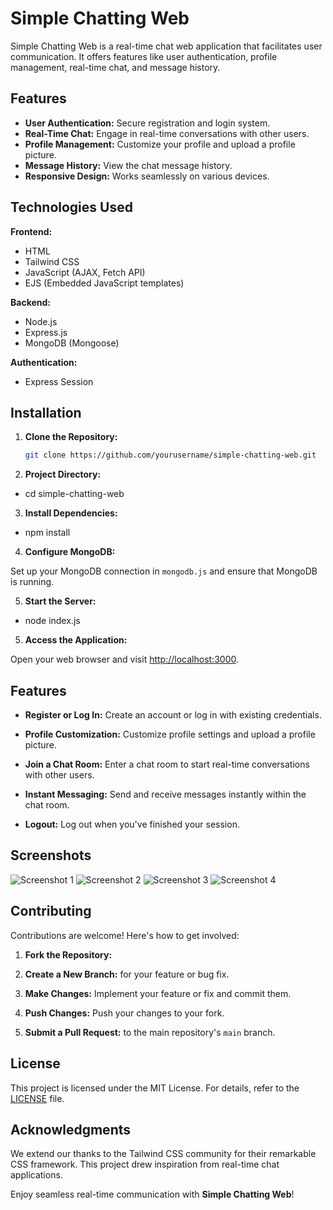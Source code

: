 # Simple Chatting Web

Simple Chatting Web is a real-time chat web application that facilitates user communication. It offers features like user authentication, profile management, real-time chat, and message history.

## Features

- **User Authentication:** Secure registration and login system.
- **Real-Time Chat:** Engage in real-time conversations with other users.
- **Profile Management:** Customize your profile and upload a profile picture.
- **Message History:** View the chat message history.
- **Responsive Design:** Works seamlessly on various devices.

## Technologies Used

**Frontend:**

- HTML
- Tailwind CSS
- JavaScript (AJAX, Fetch API)
- EJS (Embedded JavaScript templates)

**Backend:**

- Node.js
- Express.js
- MongoDB (Mongoose)

**Authentication:**

- Express Session

## Installation

1. **Clone the Repository:**

   ```sh
   git clone https://github.com/yourusername/simple-chatting-web.git

   ```

2. **Project Directory:**

- cd simple-chatting-web

3. **Install Dependencies:**

- npm install

4. **Configure MongoDB:**

Set up your MongoDB connection in `mongodb.js` and ensure that MongoDB is running.

5. **Start the Server:**

- node index.js

5. **Access the Application:**

Open your web browser and visit [http://localhost:3000](http://localhost:3000).

## Features

- **Register or Log In:** Create an account or log in with existing credentials.

- **Profile Customization:** Customize profile settings and upload a profile picture.

- **Join a Chat Room:** Enter a chat room to start real-time conversations with other users.

- **Instant Messaging:** Send and receive messages instantly within the chat room.

- **Logout:** Log out when you've finished your session.

## Screenshots

![Screenshot 1](/screenshots/screenshot1.png)
![Screenshot 2](/screenshots/screenshot2.png)
![Screenshot 3](/screenshots/screenshot3.png)
![Screenshot 4](/screenshots/screenshot4.png)

## Contributing

Contributions are welcome! Here's how to get involved:

1. **Fork the Repository:**

2. **Create a New Branch:** for your feature or bug fix.

3. **Make Changes:** Implement your feature or fix and commit them.

4. **Push Changes:** Push your changes to your fork.

5. **Submit a Pull Request:** to the main repository's `main` branch.

## License

This project is licensed under the MIT License. For details, refer to the [LICENSE](LICENSE) file.

## Acknowledgments

We extend our thanks to the Tailwind CSS community for their remarkable CSS framework. This project drew inspiration from real-time chat applications.

Enjoy seamless real-time communication with **Simple Chatting Web**!
